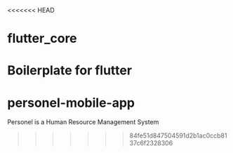 <<<<<<< HEAD
# flutter_core
Boilerplate for flutter
=======
# personel-mobile-app
Personel is a Human Resource Management System
>>>>>>> 84fe51d847504591d2b1ac0ccb8137c6f2328306
